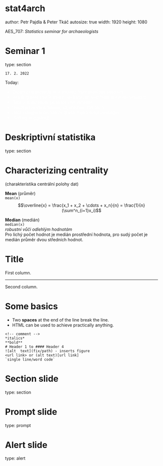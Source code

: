 stat4arch
========================================================
author: Petr Pajdla & Peter Tkáč
autosize: true
width: 1920
height: 1080

AES_707: *Statistics seminar for archaeologists*

<!-- <https://support.rstudio.com/hc/en-us/articles/200486468> -->

<!-- =============================================== -->

Seminar 1
========================================================
type: section

`17. 2. 2022`

Today:
<ul style='color:white;'>
  <li>Organizing projects in R (moved from previous session).
  <li>Reading data into R (readr package, moved from previous session).
  <li>Data visualization, plots for one variable.
  <li>Descriptive stats (mean, sd, median, IQR etc.)
  <li>Data manipulation basics (base R and dplyr package).
  <li>Plotting in ggplot2.
</ul>

<!-- =============================================== -->

Deskriptivní statistika
========================================================
type: section

<!-- ----------------------------------------------- -->

Characterizing centrality
=====================================================
(charakteristika centrální polohy dat)  

**Mean** (průměr)  
   `mean(x)`  
   $$\overline{x} = \frac{x_1 + x_2 + \cdots + x_n}{n} = \frac{1}{n} (\sum^n_{i=1}x_i)$$

**Median** (medián)  
   `median(x)`  
    *robustní vůči odlehlým hodnotám*  
    Pro lichý počet hodnot je medián prostřední hodnota, pro sudý počet je medián průměr dvou středních hodnot.

<!-- ----------------------------------------------------------------------- -->



Title
========================================================

First column.

***

Second column.

<!-- ----------------------------------------------- -->

Some basics
========================================================

- Two **spaces** at the end of the line break the line.
- HTML can be used to achieve practically anything.

```
<!-- comment -->
*italics*
**bold**
# Header 1 to #### Header 4
![alt  text](fix/path) - inserts figure
<url link> or (alt text)[url link]
`single line/word code`
```

<!-- ----------------------------------------------- -->

Section slide
========================================================
type: section

<!-- ----------------------------------------------- -->

Prompt slide
========================================================
type: prompt

<!-- ----------------------------------------------- -->

Alert slide
========================================================
type: alert
<!-- ----------------------------------------------- -->


